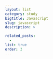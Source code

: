 ```yaml
---
layout: list
category: study
bigtitle: Javascript
slug: javascript
description: >

related_posts:
  -
list: true
order: 3
---
```

